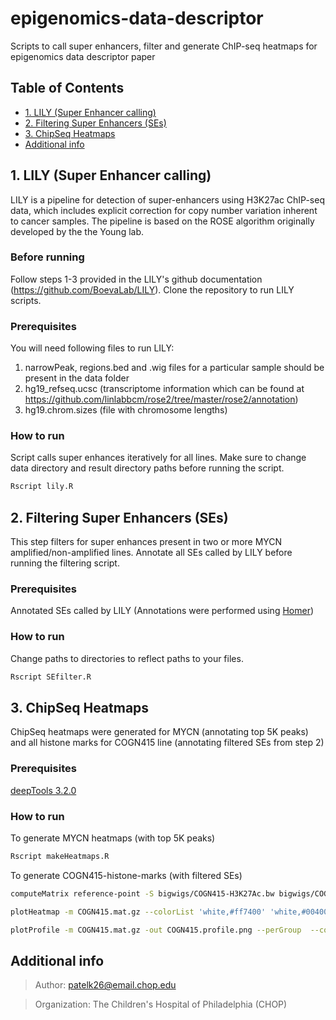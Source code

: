 # epigenomics-data-descriptor
Scripts to call super enhancers, filter and generate ChIP-seq heatmaps for epigenomics data descriptor paper

## Table of Contents
- [1. LILY (Super Enhancer calling)](#1.%20LILY%20(Super%20Enhancer%20calling))
- [2. Filtering Super Enhancers (SEs)](#2.%20Filtering%20Super%20Enhancers%20(SEs))
- [3. ChipSeq Heatmaps](3.%20ChipSeq%20Heatmaps)
- [Additional info](#Additional%20info)

<a name="1. LILY (Super Enhancer calling)"></a>
## 1. LILY (Super Enhancer calling)
LILY is a pipeline for detection of super-enhancers using H3K27ac ChIP-seq data, which includes explicit correction for copy number variation inherent to cancer samples. The pipeline is based on the ROSE algorithm originally developed by the the Young lab. 

### Before running
Follow steps 1-3 provided in the LILY's github documentation (https://github.com/BoevaLab/LILY). Clone the repository to run LILY scripts.

### Prerequisites
You will need following files to run LILY:
1. narrowPeak, regions.bed and .wig files for a particular sample should be present in the data folder
2. hg19_refseq.ucsc (transcriptome information which can be found at https://github.com/linlabbcm/rose2/tree/master/rose2/annotation)
3. hg19.chrom.sizes (file with chromosome lengths)

### How to run 
Script calls super enhances iteratively for all lines. Make sure to change data directory and result directory paths before running the script.
```R
Rscript lily.R
```

<a name="2. Filtering Super Enhancers (SEs)"></a>
## 2. Filtering Super Enhancers (SEs)
This step filters for super enhances present in two or more MYCN amplified/non-amplified lines.
Annotate all SEs called by LILY before running the filtering script.

### Prerequisites
Annotated SEs called by LILY (Annotations were performed using [Homer](http://homer.ucsd.edu/homer/ngs/annotation.html))

### How to run
Change paths to directories to reflect paths to your files.

```R
Rscript SEfilter.R
```

<a name="3. ChipSeq Heatmaps"></a>
## 3. ChipSeq Heatmaps
ChipSeq heatmaps were generated for MYCN (annotating top 5K peaks) and all histone marks for COGN415 line (annotating filtered SEs from step 2)

### Prerequisites
[deepTools 3.2.0](https://deeptools.readthedocs.io/en/develop/content/installation.html)

### How to run
To generate MYCN heatmaps (with top 5K peaks)
```R
Rscript makeHeatmaps.R
```

To generate COGN415-histone-marks (with filtered SEs)
```bash
computeMatrix reference-point -S bigwigs/COGN415-H3K27Ac.bw bigwigs/COGN415-H3K27me3.bw bigwigs/COGN415-H3K4me1.bw bigwigs/COGN415-H3K4me3.bw -R SE_filtered/SE_filtered.bed -a 4000 -b 4000 --sortUsing max --skipZeros -o COGN415.mat.gz

plotHeatmap -m COGN415.mat.gz --colorList 'white,#ff7400' 'white,#004000' 'white,#00007F' 'white,#6F326F' --whatToShow 'heatmap and colorbar' --sortRegions descend --sortUsing max --zMin 0 --zMax 4 --regionsLabel Super_Enhancers -out COGN415.png

plotProfile -m COGN415.mat.gz -out COGN415.profile.png --perGroup  --colors orange green blue purple --regionsLabel Super_Enhancers --plotHeight 10 --plotWidth 15

```

<a name="Additional info"></a>
## Additional info
> Author: patelk26@email.chop.edu

> Organization: The Children's Hospital of Philadelphia (CHOP)

